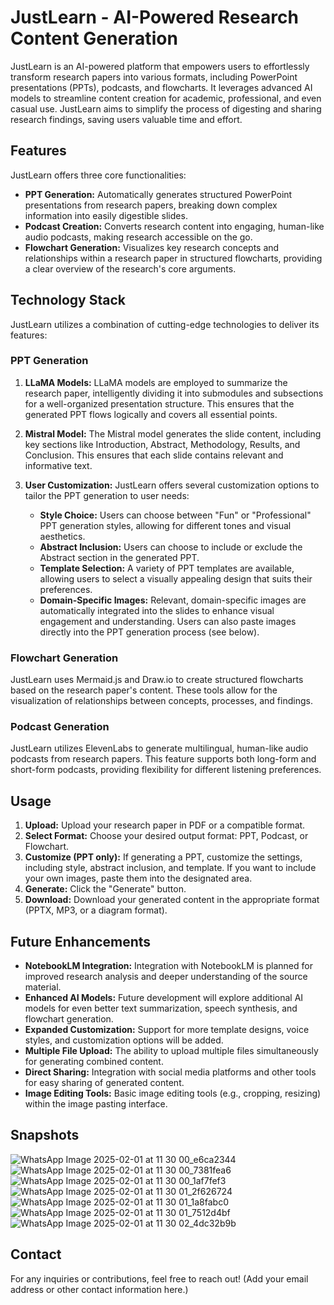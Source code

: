 # JustLearn - AI-Powered Research Content Generation

JustLearn is an AI-powered platform that empowers users to effortlessly transform research papers into various formats, including PowerPoint presentations (PPTs), podcasts, and flowcharts.  It leverages advanced AI models to streamline content creation for academic, professional, and even casual use.  JustLearn aims to simplify the process of digesting and sharing research findings, saving users valuable time and effort.

## Features

JustLearn offers three core functionalities:

* **PPT Generation:** Automatically generates structured PowerPoint presentations from research papers, breaking down complex information into easily digestible slides.
* **Podcast Creation:** Converts research content into engaging, human-like audio podcasts, making research accessible on the go.
* **Flowchart Generation:** Visualizes key research concepts and relationships within a research paper in structured flowcharts, providing a clear overview of the research's core arguments.

## Technology Stack

JustLearn utilizes a combination of cutting-edge technologies to deliver its features:

### PPT Generation

1. **LLaMA Models:**  LLaMA models are employed to summarize the research paper, intelligently dividing it into submodules and subsections for a well-organized presentation structure. This ensures that the generated PPT flows logically and covers all essential points.

2. **Mistral Model:** The Mistral model generates the slide content, including key sections like Introduction, Abstract, Methodology, Results, and Conclusion.  This ensures that each slide contains relevant and informative text.

3. **User Customization:** JustLearn offers several customization options to tailor the PPT generation to user needs:
    * **Style Choice:** Users can choose between "Fun" or "Professional" PPT generation styles, allowing for different tones and visual aesthetics.
    * **Abstract Inclusion:** Users can choose to include or exclude the Abstract section in the generated PPT.
    * **Template Selection:**  A variety of PPT templates are available, allowing users to select a visually appealing design that suits their preferences.
    * **Domain-Specific Images:**  Relevant, domain-specific images are automatically integrated into the slides to enhance visual engagement and understanding.  Users can also paste images directly into the PPT generation process (see below).

### Flowchart Generation

JustLearn uses Mermaid.js and Draw.io to create structured flowcharts based on the research paper's content.  These tools allow for the visualization of relationships between concepts, processes, and findings.

### Podcast Generation

JustLearn utilizes ElevenLabs to generate multilingual, human-like audio podcasts from research papers.  This feature supports both long-form and short-form podcasts, providing flexibility for different listening preferences.

## Usage

1. **Upload:** Upload your research paper in PDF or a compatible format.
2. **Select Format:** Choose your desired output format: PPT, Podcast, or Flowchart.
3. **Customize (PPT only):** If generating a PPT, customize the settings, including style, abstract inclusion, and template.  If you want to include your own images, paste them into the designated area.
4. **Generate:** Click the "Generate" button.
5. **Download:** Download your generated content in the appropriate format (PPTX, MP3, or a diagram format).

## Future Enhancements

* **NotebookLM Integration:** Integration with NotebookLM is planned for improved research analysis and deeper understanding of the source material.
* **Enhanced AI Models:**  Future development will explore additional AI models for even better text summarization, speech synthesis, and flowchart generation.
* **Expanded Customization:**  Support for more template designs, voice styles, and customization options will be added.
* **Multiple File Upload:** The ability to upload multiple files simultaneously for generating combined content.
* **Direct Sharing:**  Integration with social media platforms and other tools for easy sharing of generated content.
* **Image Editing Tools:** Basic image editing tools (e.g., cropping, resizing) within the image pasting interface.

## Snapshots
![WhatsApp Image 2025-02-01 at 11 30 00_e6ca2344](https://github.com/user-attachments/assets/a491b583-522e-449e-a0f8-b41afb249b8e)
![WhatsApp Image 2025-02-01 at 11 30 00_7381fea6](https://github.com/user-attachments/assets/da8dbe54-2043-477e-9576-c6dcadb29094)
![WhatsApp Image 2025-02-01 at 11 30 00_1af7fef3](https://github.com/user-attachments/assets/ba5dd3d7-87e5-45d1-b1d0-1c3806bbe3f9)
![WhatsApp Image 2025-02-01 at 11 30 01_2f626724](https://github.com/user-attachments/assets/c4d644e9-ab14-4df9-bc5b-00848f78a3a1)
![WhatsApp Image 2025-02-01 at 11 30 01_1a8fabc0](https://github.com/user-attachments/assets/cb169de1-e635-473e-a7a3-f54594b5da67)
![WhatsApp Image 2025-02-01 at 11 30 01_7512d4bf](https://github.com/user-attachments/assets/818cbb18-14df-46a8-8d1e-7f4bf18ba765)
![WhatsApp Image 2025-02-01 at 11 30 02_4dc32b9b](https://github.com/user-attachments/assets/d515de6d-049c-4f82-90dd-77b6e9c926bb)



## Contact

For any inquiries or contributions, feel free to reach out!  (Add your email address or other contact information here.)
